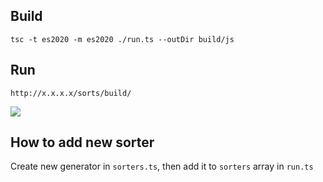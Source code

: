 
## Build
```tsc -t es2020 -m es2020 ./run.ts --outDir build/js```

## Run
```http://x.x.x.x/sorts/build/```  

<img src="blob/s1.jpg" />

## How to add new sorter
Create new generator in ```sorters.ts```, then add it to ```sorters``` array in ```run.ts```